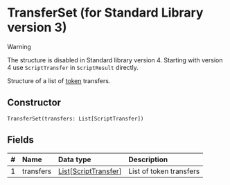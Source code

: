 # TransferSet (for Standard Library version 3)

> [!WARNING]
> The structure is disabled in Standard library version 4. Starting with version 4 use `ScriptTransfer` in `ScriptResult` directly.

Structure of a list of [token](/blockchain/token.md) transfers.

## Constructor

``` ride
TransferSet(transfers: List[ScriptTransfer])
```

## Fields

|   #   | Name | Data type | Description |
| :--- | :--- | :--- | :--- |
| 1 | transfers | [List](/ride/data-types/list.md)[[ScriptTransfer](/ride/structures/common-structures/script-transfer.md)] | List of token transfers |
